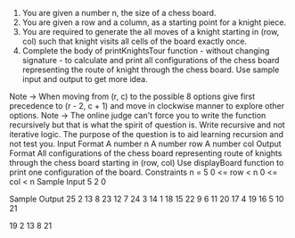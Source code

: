 1. You are given a number n, the size of a chess board.
2. You are given a row and a column, as a starting point for a knight piece.
3. You are required to generate the all moves of a knight starting in (row, col) such that knight visits
   all cells of the board exactly once.
4. Complete the body of printKnightsTour function - without changing signature - to calculate and
   print all configurations of the chess board representing the route
   of knight through the chess board. Use sample input and output to get more idea.

Note -> When moving from (r, c) to the possible 8 options give first precedence to (r - 2, c + 1) and
move in clockwise manner to
explore other options.
Note -> The online judge can't force you to write the function recursively but that is what the spirit of
question is. Write recursive and not iterative logic. The purpose of the question is to aid
learning recursion and not test you.
Input Format
A number n
A number row
A number col
Output Format
All configurations of the chess board representing route of knights through the chess board starting in (row, col)
Use displayBoard function to print one configuration of the board.
Constraints
n = 5
0 <= row < n
0 <= col < n
Sample Input
5
2
0

Sample Output
25 2 13 8 23
12 7 24 3 14
1 18 15 22 9
6 11 20 17 4
19 16 5 10 21

19 2 13 8 21
